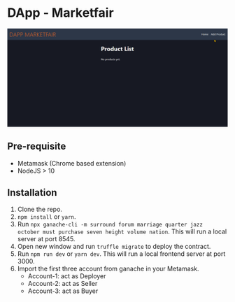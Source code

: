 # DApp - Marketfair

![DApp Marketfair Screencast](https://github.com/padunk/dapp-marketplace/blob/main/public/dapp-marketfair.gif?raw=true)

## Pre-requisite

-   Metamask (Chrome based extension)
-   NodeJS > 10

## Installation

1. Clone the repo.
2. `npm install` or `yarn`.
3. Run `npx ganache-cli -m surround forum marriage quarter jazz october must purchase seven height volume nation`. This will run a local server at port 8545.
4. Open new window and run `truffle migrate` to deploy the contract.
5. Run `npm run dev` or `yarn dev`. This will run a local frontend server at port 3000.
6. Import the first three account from ganache in your Metamask.
    - Account-1: act as Deployer
    - Account-2: act as Seller
    - Account-3: act as Buyer
